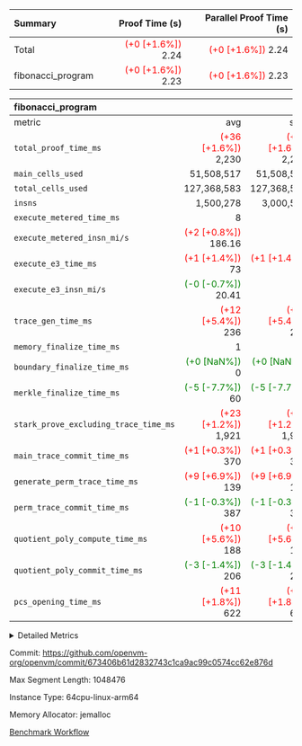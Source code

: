| Summary | Proof Time (s) | Parallel Proof Time (s) |
|:---|---:|---:|
| Total | <span style='color: red'>(+0 [+1.6%])</span> 2.24 | <span style='color: red'>(+0 [+1.6%])</span> 2.24 |
| fibonacci_program | <span style='color: red'>(+0 [+1.6%])</span> 2.23 | <span style='color: red'>(+0 [+1.6%])</span> 2.23 |


| fibonacci_program |||||
|:---|---:|---:|---:|---:|
|metric|avg|sum|max|min|
| `total_proof_time_ms ` | <span style='color: red'>(+36 [+1.6%])</span> 2,230 | <span style='color: red'>(+36 [+1.6%])</span> 2,230 | <span style='color: red'>(+36 [+1.6%])</span> 2,230 | <span style='color: red'>(+36 [+1.6%])</span> 2,230 |
| `main_cells_used     ` |  51,508,517 |  51,508,517 |  51,508,517 |  51,508,517 |
| `total_cells_used    ` |  127,368,583 |  127,368,583 |  127,368,583 |  127,368,583 |
| `insns               ` |  1,500,278 |  3,000,556 |  1,500,278 |  1,500,278 |
| `execute_metered_time_ms` |  8 | -          | -          | -          |
| `execute_metered_insn_mi/s` | <span style='color: red'>(+2 [+0.8%])</span> 186.16 | -          | <span style='color: red'>(+2 [+0.8%])</span> 186.16 | <span style='color: red'>(+2 [+0.8%])</span> 186.16 |
| `execute_e3_time_ms  ` | <span style='color: red'>(+1 [+1.4%])</span> 73 | <span style='color: red'>(+1 [+1.4%])</span> 73 | <span style='color: red'>(+1 [+1.4%])</span> 73 | <span style='color: red'>(+1 [+1.4%])</span> 73 |
| `execute_e3_insn_mi/s` | <span style='color: green'>(-0 [-0.7%])</span> 20.41 | -          | <span style='color: green'>(-0 [-0.7%])</span> 20.41 | <span style='color: green'>(-0 [-0.7%])</span> 20.41 |
| `trace_gen_time_ms   ` | <span style='color: red'>(+12 [+5.4%])</span> 236 | <span style='color: red'>(+12 [+5.4%])</span> 236 | <span style='color: red'>(+12 [+5.4%])</span> 236 | <span style='color: red'>(+12 [+5.4%])</span> 236 |
| `memory_finalize_time_ms` |  1 |  1 |  1 |  1 |
| `boundary_finalize_time_ms` | <span style='color: green'>(+0 [NaN%])</span> 0 | <span style='color: green'>(+0 [NaN%])</span> 0 | <span style='color: green'>(+0 [NaN%])</span> 0 | <span style='color: green'>(+0 [NaN%])</span> 0 |
| `merkle_finalize_time_ms` | <span style='color: green'>(-5 [-7.7%])</span> 60 | <span style='color: green'>(-5 [-7.7%])</span> 60 | <span style='color: green'>(-5 [-7.7%])</span> 60 | <span style='color: green'>(-5 [-7.7%])</span> 60 |
| `stark_prove_excluding_trace_time_ms` | <span style='color: red'>(+23 [+1.2%])</span> 1,921 | <span style='color: red'>(+23 [+1.2%])</span> 1,921 | <span style='color: red'>(+23 [+1.2%])</span> 1,921 | <span style='color: red'>(+23 [+1.2%])</span> 1,921 |
| `main_trace_commit_time_ms` | <span style='color: red'>(+1 [+0.3%])</span> 370 | <span style='color: red'>(+1 [+0.3%])</span> 370 | <span style='color: red'>(+1 [+0.3%])</span> 370 | <span style='color: red'>(+1 [+0.3%])</span> 370 |
| `generate_perm_trace_time_ms` | <span style='color: red'>(+9 [+6.9%])</span> 139 | <span style='color: red'>(+9 [+6.9%])</span> 139 | <span style='color: red'>(+9 [+6.9%])</span> 139 | <span style='color: red'>(+9 [+6.9%])</span> 139 |
| `perm_trace_commit_time_ms` | <span style='color: green'>(-1 [-0.3%])</span> 387 | <span style='color: green'>(-1 [-0.3%])</span> 387 | <span style='color: green'>(-1 [-0.3%])</span> 387 | <span style='color: green'>(-1 [-0.3%])</span> 387 |
| `quotient_poly_compute_time_ms` | <span style='color: red'>(+10 [+5.6%])</span> 188 | <span style='color: red'>(+10 [+5.6%])</span> 188 | <span style='color: red'>(+10 [+5.6%])</span> 188 | <span style='color: red'>(+10 [+5.6%])</span> 188 |
| `quotient_poly_commit_time_ms` | <span style='color: green'>(-3 [-1.4%])</span> 206 | <span style='color: green'>(-3 [-1.4%])</span> 206 | <span style='color: green'>(-3 [-1.4%])</span> 206 | <span style='color: green'>(-3 [-1.4%])</span> 206 |
| `pcs_opening_time_ms ` | <span style='color: red'>(+11 [+1.8%])</span> 622 | <span style='color: red'>(+11 [+1.8%])</span> 622 | <span style='color: red'>(+11 [+1.8%])</span> 622 | <span style='color: red'>(+11 [+1.8%])</span> 622 |



<details>
<summary>Detailed Metrics</summary>

|  | keygen_time_ms | commit_exe_time_ms | app proof_time_ms |
| --- | --- | --- |
|  | 217 | 5 | 3,428 | 

| group | prove_segment_time_ms | memory_to_vec_partition_time_ms | insns | fri.log_blowup | execute_metered_time_ms | execute_metered_insn_mi/s | compute_user_public_values_proof_time_ms |
| --- | --- | --- | --- | --- | --- | --- | --- |
| fibonacci_program | 3,362 | 19 | 1,500,278 | 1 | 8 | 186.16 | 49 | 

| group | air_name | quotient_deg | interactions | constraints |
| --- | --- | --- | --- | --- |
| fibonacci_program | AccessAdapterAir<16> | 2 | 5 | 12 | 
| fibonacci_program | AccessAdapterAir<2> | 2 | 5 | 12 | 
| fibonacci_program | AccessAdapterAir<32> | 2 | 5 | 12 | 
| fibonacci_program | AccessAdapterAir<4> | 2 | 5 | 12 | 
| fibonacci_program | AccessAdapterAir<8> | 2 | 5 | 12 | 
| fibonacci_program | BitwiseOperationLookupAir<8> | 2 | 2 | 4 | 
| fibonacci_program | MemoryMerkleAir<8> | 2 | 4 | 39 | 
| fibonacci_program | PersistentBoundaryAir<8> | 2 | 3 | 7 | 
| fibonacci_program | PhantomAir | 2 | 3 | 5 | 
| fibonacci_program | Poseidon2PeripheryAir<BabyBearParameters>, 1> | 2 | 1 | 286 | 
| fibonacci_program | ProgramAir | 1 | 1 | 4 | 
| fibonacci_program | RangeTupleCheckerAir<2> | 1 | 1 | 4 | 
| fibonacci_program | Rv32HintStoreAir | 2 | 18 | 28 | 
| fibonacci_program | VariableRangeCheckerAir | 1 | 1 | 4 | 
| fibonacci_program | VmAirWrapper<Rv32BaseAluAdapterAir, BaseAluCoreAir<4, 8> | 2 | 20 | 37 | 
| fibonacci_program | VmAirWrapper<Rv32BaseAluAdapterAir, LessThanCoreAir<4, 8> | 2 | 18 | 40 | 
| fibonacci_program | VmAirWrapper<Rv32BaseAluAdapterAir, ShiftCoreAir<4, 8> | 2 | 24 | 91 | 
| fibonacci_program | VmAirWrapper<Rv32BranchAdapterAir, BranchEqualCoreAir<4> | 2 | 11 | 20 | 
| fibonacci_program | VmAirWrapper<Rv32BranchAdapterAir, BranchLessThanCoreAir<4, 8> | 2 | 13 | 35 | 
| fibonacci_program | VmAirWrapper<Rv32CondRdWriteAdapterAir, Rv32JalLuiCoreAir> | 2 | 10 | 18 | 
| fibonacci_program | VmAirWrapper<Rv32JalrAdapterAir, Rv32JalrCoreAir> | 2 | 16 | 20 | 
| fibonacci_program | VmAirWrapper<Rv32LoadStoreAdapterAir, LoadSignExtendCoreAir<4, 8> | 2 | 18 | 33 | 
| fibonacci_program | VmAirWrapper<Rv32LoadStoreAdapterAir, LoadStoreCoreAir<4> | 2 | 17 | 40 | 
| fibonacci_program | VmAirWrapper<Rv32MultAdapterAir, DivRemCoreAir<4, 8> | 2 | 25 | 84 | 
| fibonacci_program | VmAirWrapper<Rv32MultAdapterAir, MulHCoreAir<4, 8> | 2 | 24 | 31 | 
| fibonacci_program | VmAirWrapper<Rv32MultAdapterAir, MultiplicationCoreAir<4, 8> | 2 | 19 | 19 | 
| fibonacci_program | VmAirWrapper<Rv32RdWriteAdapterAir, Rv32AuipcCoreAir> | 2 | 12 | 14 | 
| fibonacci_program | VmConnectorAir | 2 | 5 | 11 | 

| group | air_name | segment | rows | prep_cols | perm_cols | main_cols | cells |
| --- | --- | --- | --- | --- | --- | --- | --- |
| fibonacci_program | AccessAdapterAir<8> | 0 | 128 |  | 16 | 17 | 4,224 | 
| fibonacci_program | BitwiseOperationLookupAir<8> | 0 | 65,536 | 3 | 8 | 2 | 655,360 | 
| fibonacci_program | MemoryMerkleAir<8> | 0 | 512 |  | 16 | 32 | 24,576 | 
| fibonacci_program | PersistentBoundaryAir<8> | 0 | 128 |  | 12 | 20 | 4,096 | 
| fibonacci_program | PhantomAir | 0 | 1 |  | 12 | 6 | 18 | 
| fibonacci_program | Poseidon2PeripheryAir<BabyBearParameters>, 1> | 0 | 256 |  | 8 | 300 | 78,848 | 
| fibonacci_program | ProgramAir | 0 | 8,192 |  | 8 | 10 | 147,456 | 
| fibonacci_program | RangeTupleCheckerAir<2> | 0 | 524,288 | 2 | 8 | 1 | 4,718,592 | 
| fibonacci_program | Rv32HintStoreAir | 0 | 4 |  | 44 | 32 | 304 | 
| fibonacci_program | VariableRangeCheckerAir | 0 | 262,144 | 2 | 8 | 1 | 2,359,296 | 
| fibonacci_program | VmAirWrapper<Rv32BaseAluAdapterAir, BaseAluCoreAir<4, 8> | 0 | 1,048,576 |  | 52 | 36 | 92,274,688 | 
| fibonacci_program | VmAirWrapper<Rv32BaseAluAdapterAir, LessThanCoreAir<4, 8> | 0 | 524,288 |  | 40 | 37 | 40,370,176 | 
| fibonacci_program | VmAirWrapper<Rv32BranchAdapterAir, BranchEqualCoreAir<4> | 0 | 262,144 |  | 28 | 26 | 14,155,776 | 
| fibonacci_program | VmAirWrapper<Rv32BranchAdapterAir, BranchLessThanCoreAir<4, 8> | 0 | 8 |  | 32 | 32 | 512 | 
| fibonacci_program | VmAirWrapper<Rv32CondRdWriteAdapterAir, Rv32JalLuiCoreAir> | 0 | 131,072 |  | 28 | 18 | 6,029,312 | 
| fibonacci_program | VmAirWrapper<Rv32JalrAdapterAir, Rv32JalrCoreAir> | 0 | 32 |  | 36 | 28 | 2,048 | 
| fibonacci_program | VmAirWrapper<Rv32LoadStoreAdapterAir, LoadStoreCoreAir<4> | 0 | 128 |  | 52 | 41 | 11,904 | 
| fibonacci_program | VmAirWrapper<Rv32RdWriteAdapterAir, Rv32AuipcCoreAir> | 0 | 16 |  | 28 | 20 | 768 | 
| fibonacci_program | VmConnectorAir | 0 | 2 | 1 | 16 | 5 | 42 | 

| group | segment | trace_gen_time_ms | total_proof_time_ms | total_cells_used | total_cells | stark_prove_excluding_trace_time_ms | quotient_poly_compute_time_ms | quotient_poly_commit_time_ms | perm_trace_commit_time_ms | pcs_opening_time_ms | merkle_finalize_time_ms | memory_to_vec_partition_time_ms | memory_finalize_time_ms | main_trace_commit_time_ms | main_cells_used | insns | generate_perm_trace_time_ms | execute_e3_time_ms | execute_e3_insn_mi/s | boundary_finalize_time_ms |
| --- | --- | --- | --- | --- | --- | --- | --- | --- | --- | --- | --- | --- | --- | --- | --- | --- | --- | --- | --- | --- |
| fibonacci_program | 0 | 236 | 2,230 | 127,368,583 | 160,837,996 | 1,921 | 188 | 206 | 387 | 622 | 60 | 20 | 1 | 370 | 51,508,517 | 1,500,278 | 139 | 73 | 20.41 | 0 | 

| group | segment | trace_height_constraint | weighted_sum | threshold |
| --- | --- | --- | --- | --- |
| fibonacci_program | 0 | 0 | 3,932,542 | 2,013,265,921 | 
| fibonacci_program | 0 | 1 | 10,749,400 | 2,013,265,921 | 
| fibonacci_program | 0 | 2 | 1,966,271 | 2,013,265,921 | 
| fibonacci_program | 0 | 3 | 10,749,532 | 2,013,265,921 | 
| fibonacci_program | 0 | 4 | 1,664 | 2,013,265,921 | 
| fibonacci_program | 0 | 5 | 640 | 2,013,265,921 | 
| fibonacci_program | 0 | 6 | 7,209,100 | 2,013,265,921 | 
| fibonacci_program | 0 | 7 |  | 2,013,265,921 | 
| fibonacci_program | 0 | 8 | 35,535,101 | 2,013,265,921 | 

</details>


Commit: https://github.com/openvm-org/openvm/commit/673406b61d2832743c1ca9ac99c0574cc62e876d

Max Segment Length: 1048476

Instance Type: 64cpu-linux-arm64

Memory Allocator: jemalloc

[Benchmark Workflow](https://github.com/openvm-org/openvm/actions/runs/16533366193)
